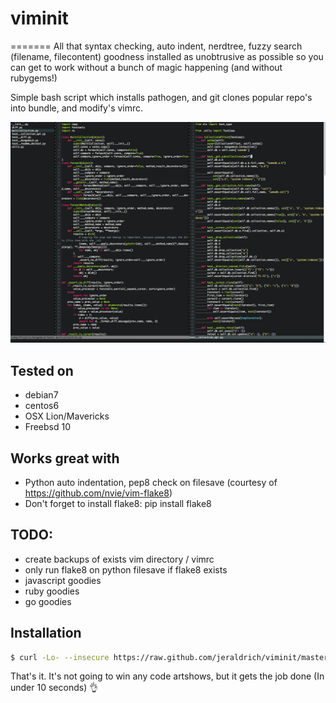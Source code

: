 # viminit
=======
All that syntax checking, auto indent, nerdtree, fuzzy search (filename, filecontent) goodness installed as unobtrusive as possible so you can get to work without a bunch of magic happening (and without rubygems!)

Simple bash script which installs pathogen, and git clones popular repo's into bundle, and modify's vimrc.

![alt tag](ss.png)

## Tested on
- debian7
- centos6
- OSX Lion/Mavericks
- Freebsd 10

## Works great with
- Python auto indentation, pep8 check on filesave (courtesy of https://github.com/nvie/vim-flake8)
- Don't forget to install flake8: pip install flake8

## TODO:
- create backups of exists vim directory / vimrc
- only run flake8 on python filesave if flake8 exists
- javascript goodies
- ruby goodies
- go goodies

## Installation
```bash
$ curl -Lo- --insecure https://raw.github.com/jeraldrich/viminit/master/viminit.sh | bash
```
That's it.
It's not going to win any code artshows, but it gets the job done (In under 10 seconds) :ok_hand:

